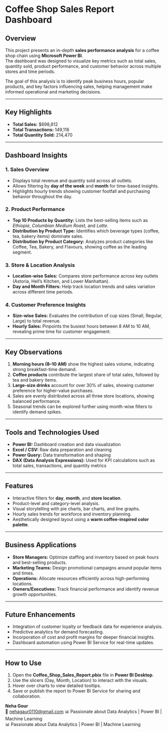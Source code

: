 # Coffee Shop Sales Report Dashboard

## Overview
This project presents an in-depth **sales performance analysis** for a coffee shop chain using **Microsoft Power BI**.  
The dashboard was designed to visualize key metrics such as total sales, quantity sold, product performance, and customer behavior across multiple stores and time periods.

The goal of this analysis is to identify peak business hours, popular products, and key factors influencing sales, helping management make informed operational and marketing decisions.

---

## Key Highlights
- **Total Sales:** $698,812  
- **Total Transactions:** 149,116  
- **Total Quantity Sold:** 214,470  

---

## Dashboard Insights

### 1. **Sales Overview**
- Displays total revenue and quantity sold across all outlets.  
- Allows filtering by **day of the week** and **month** for time-based insights.  
- Highlights hourly trends showing customer footfall and purchasing behavior throughout the day.

### 2. **Product Performance**
- **Top 10 Products by Quantity:** Lists the best-selling items such as *Ethiopia*, *Columbian Medium Roast*, and *Latte*.  
- **Distribution by Product Type:** Identifies which beverage types (coffee, tea, bakery items) dominate sales.  
- **Distribution by Product Category:** Analyzes product categories like Coffee, Tea, Bakery, and Flavours, showing coffee as the leading segment.

### 3. **Store & Location Analysis**
- **Location-wise Sales:** Compares store performance across key outlets (Astoria, Hell’s Kitchen, and Lower Manhattan).  
- **Day and Month Filters:** Help track location trends and sales variation across different time periods.  

### 4. **Customer Preference Insights**
- **Size-wise Sales:** Evaluates the contribution of cup sizes (Small, Regular, Large) to total revenue.  
- **Hourly Sales:** Pinpoints the busiest hours between 8 AM to 10 AM, revealing prime time for customer engagement.  

---

## Key Observations
1. **Morning hours (8–10 AM)** show the highest sales volume, indicating strong breakfast-time demand.  
2. **Coffee products** contribute the largest share of total sales, followed by tea and bakery items.  
3. **Large-size drinks** account for over 30% of sales, showing customer preference for higher-value purchases.  
4. Sales are evenly distributed across all three store locations, showing balanced performance.  
5. Seasonal trends can be explored further using month-wise filters to identify demand spikes.

---

## Tools and Technologies Used
- **Power BI:** Dashboard creation and data visualization  
- **Excel / CSV:** Raw data preparation and cleaning  
- **Power Query:** Data transformation and shaping  
- **DAX (Data Analysis Expressions):** Used for KPI calculations such as total sales, transactions, and quantity metrics  

---

## Features
- Interactive filters for **day**, **month**, and **store location**.  
- Product-level and category-level analysis.  
- Visual storytelling with pie charts, bar charts, and line graphs.  
- Hourly sales trends for workforce and inventory planning.  
- Aesthetically designed layout using a **warm coffee-inspired color palette**.  

---

## Business Applications
- **Store Managers:** Optimize staffing and inventory based on peak hours and best-selling products.  
- **Marketing Teams:** Design promotional campaigns around popular items and times.  
- **Operations:** Allocate resources efficiently across high-performing locations.  
- **Owners/Executives:** Track financial performance and identify revenue growth opportunities.  

---

## Future Enhancements
- Integration of customer loyalty or feedback data for experience analysis.  
- Predictive analytics for demand forecasting.  
- Incorporation of cost and profit margins for deeper financial insights.  
- Dashboard automation using Power BI Service for real-time updates.  

---

## How to Use
1. Open the **Coffee_Shop_Sales_Report.pbix** file in **Power BI Desktop**.  
2. Use the slicers (Day, Month, Location) to interact with the visuals.  
3. Hover over charts to view detailed tooltips.  
4. Save or publish the report to Power BI Service for sharing and collaboration.  



**Neha Gour**  
📧 nehagaur0110@gmail.com 
📊 Passionate about Data Analytics | Power BI | Machine Learning  
📊 Passionate about Data Analytics | Power BI | Machine Learning  

